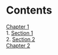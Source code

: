 
# Contents

[Chapter 1](1.0.md)\
    1. [Section 1]()\
    2. [Section 2]()\
[Chapter 2](2.0.md)



